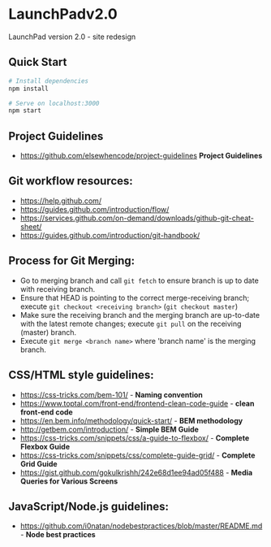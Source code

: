 # LaunchPadv2.0

LaunchPad version 2.0 - site redesign

## Quick Start

```bash
# Install dependencies
npm install

# Serve on localhost:3000
npm start
```

## Project Guidelines
- https://github.com/elsewhencode/project-guidelines **Project Guidelines**

## Git workflow resources:

- https://help.github.com/
- https://guides.github.com/introduction/flow/
- https://services.github.com/on-demand/downloads/github-git-cheat-sheet/
- https://guides.github.com/introduction/git-handbook/

## Process for Git Merging:

- Go to merging branch and call `git fetch` to ensure branch is up to date with receiving branch.
- Ensure that HEAD is pointing to the correct merge-receiving branch; execute `git checkout <receiving branch>` (`git checkout master`)
- Make sure the receiving branch and the merging branch are up-to-date with the latest remote changes; execute `git pull` on the receiving (master) branch.
- Execute `git merge <branch name>` where 'branch name' is the merging branch.

## CSS/HTML style guidelines:

- https://css-tricks.com/bem-101/ - **Naming convention**
- https://www.toptal.com/front-end/frontend-clean-code-guide - **clean front-end code**
- https://en.bem.info/methodology/quick-start/ - **BEM methodology**
- http://getbem.com/introduction/ - **Simple BEM Guide**
- https://css-tricks.com/snippets/css/a-guide-to-flexbox/ - **Complete Flexbox Guide**
- https://css-tricks.com/snippets/css/complete-guide-grid/ - **Complete Grid Guide**
- https://gist.github.com/gokulkrishh/242e68d1ee94ad05f488 - **Media Queries for Various Screens**

## JavaScript/Node.js guidelines:

- https://github.com/i0natan/nodebestpractices/blob/master/README.md - **Node best practices**
